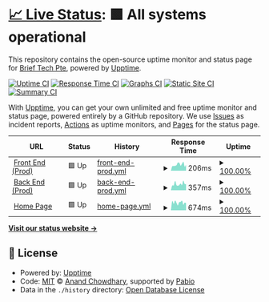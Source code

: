 # [📈 Live Status](https://status.brieftech.ai): <!--live status--> **🟩 All systems operational**

This repository contains the open-source uptime monitor and status page for [Brief Tech Pte](https://brieftech.ai), powered by [Upptime](https://github.com/upptime/upptime).

[![Uptime CI](https://github.com/Brief-Tech-Pte/brieftech-uptime/workflows/Uptime%20CI/badge.svg)](https://github.com/Brief-Tech-Pte/brieftech-uptime/actions?query=workflow%3A%22Uptime+CI%22)
[![Response Time CI](https://github.com/Brief-Tech-Pte/brieftech-uptime/workflows/Response%20Time%20CI/badge.svg)](https://github.com/Brief-Tech-Pte/brieftech-uptime/actions?query=workflow%3A%22Response+Time+CI%22)
[![Graphs CI](https://github.com/Brief-Tech-Pte/brieftech-uptime/workflows/Graphs%20CI/badge.svg)](https://github.com/Brief-Tech-Pte/brieftech-uptime/actions?query=workflow%3A%22Graphs+CI%22)
[![Static Site CI](https://github.com/Brief-Tech-Pte/brieftech-uptime/workflows/Static%20Site%20CI/badge.svg)](https://github.com/Brief-Tech-Pte/brieftech-uptime/actions?query=workflow%3A%22Static+Site+CI%22)
[![Summary CI](https://github.com/Brief-Tech-Pte/brieftech-uptime/workflows/Summary%20CI/badge.svg)](https://github.com/Brief-Tech-Pte/brieftech-uptime/actions?query=workflow%3A%22Summary+CI%22)

With [Upptime](https://upptime.js.org), you can get your own unlimited and free uptime monitor and status page, powered entirely by a GitHub repository. We use [Issues](https://github.com/Brief-Tech-Pte/brieftech-uptime/issues) as incident reports, [Actions](https://github.com/Brief-Tech-Pte/brieftech-uptime/actions) as uptime monitors, and [Pages](https://status.brieftech.ai) for the status page.

<!--start: status pages-->
<!-- This summary is generated by Upptime (https://github.com/upptime/upptime) -->
<!-- Do not edit this manually, your changes will be overwritten -->
<!-- prettier-ignore -->
| URL | Status | History | Response Time | Uptime |
| --- | ------ | ------- | ------------- | ------ |
| <img alt="" src="https://icons.duckduckgo.com/ip3/discover.brieftech.ai.ico" height="13"> [Front End (Prod)](https://discover.brieftech.ai) | 🟩 Up | [front-end-prod.yml](https://github.com/Brief-Tech-Pte/brieftech-uptime/commits/HEAD/history/front-end-prod.yml) | <details><summary><img alt="Response time graph" src="./graphs/front-end-prod/response-time-week.png" height="20"> 206ms</summary><br><a href="https://status.brieftech.ai/history/front-end-prod"><img alt="Response time 209" src="https://img.shields.io/endpoint?url=https%3A%2F%2Fraw.githubusercontent.com%2FBrief-Tech-Pte%2Fbrieftech-uptime%2FHEAD%2Fapi%2Ffront-end-prod%2Fresponse-time.json"></a><br><a href="https://status.brieftech.ai/history/front-end-prod"><img alt="24-hour response time 209" src="https://img.shields.io/endpoint?url=https%3A%2F%2Fraw.githubusercontent.com%2FBrief-Tech-Pte%2Fbrieftech-uptime%2FHEAD%2Fapi%2Ffront-end-prod%2Fresponse-time-day.json"></a><br><a href="https://status.brieftech.ai/history/front-end-prod"><img alt="7-day response time 206" src="https://img.shields.io/endpoint?url=https%3A%2F%2Fraw.githubusercontent.com%2FBrief-Tech-Pte%2Fbrieftech-uptime%2FHEAD%2Fapi%2Ffront-end-prod%2Fresponse-time-week.json"></a><br><a href="https://status.brieftech.ai/history/front-end-prod"><img alt="30-day response time 209" src="https://img.shields.io/endpoint?url=https%3A%2F%2Fraw.githubusercontent.com%2FBrief-Tech-Pte%2Fbrieftech-uptime%2FHEAD%2Fapi%2Ffront-end-prod%2Fresponse-time-month.json"></a><br><a href="https://status.brieftech.ai/history/front-end-prod"><img alt="1-year response time 209" src="https://img.shields.io/endpoint?url=https%3A%2F%2Fraw.githubusercontent.com%2FBrief-Tech-Pte%2Fbrieftech-uptime%2FHEAD%2Fapi%2Ffront-end-prod%2Fresponse-time-year.json"></a></details> | <details><summary><a href="https://status.brieftech.ai/history/front-end-prod">100.00%</a></summary><a href="https://status.brieftech.ai/history/front-end-prod"><img alt="All-time uptime 100.00%" src="https://img.shields.io/endpoint?url=https%3A%2F%2Fraw.githubusercontent.com%2FBrief-Tech-Pte%2Fbrieftech-uptime%2FHEAD%2Fapi%2Ffront-end-prod%2Fuptime.json"></a><br><a href="https://status.brieftech.ai/history/front-end-prod"><img alt="24-hour uptime 100.00%" src="https://img.shields.io/endpoint?url=https%3A%2F%2Fraw.githubusercontent.com%2FBrief-Tech-Pte%2Fbrieftech-uptime%2FHEAD%2Fapi%2Ffront-end-prod%2Fuptime-day.json"></a><br><a href="https://status.brieftech.ai/history/front-end-prod"><img alt="7-day uptime 100.00%" src="https://img.shields.io/endpoint?url=https%3A%2F%2Fraw.githubusercontent.com%2FBrief-Tech-Pte%2Fbrieftech-uptime%2FHEAD%2Fapi%2Ffront-end-prod%2Fuptime-week.json"></a><br><a href="https://status.brieftech.ai/history/front-end-prod"><img alt="30-day uptime 100.00%" src="https://img.shields.io/endpoint?url=https%3A%2F%2Fraw.githubusercontent.com%2FBrief-Tech-Pte%2Fbrieftech-uptime%2FHEAD%2Fapi%2Ffront-end-prod%2Fuptime-month.json"></a><br><a href="https://status.brieftech.ai/history/front-end-prod"><img alt="1-year uptime 100.00%" src="https://img.shields.io/endpoint?url=https%3A%2F%2Fraw.githubusercontent.com%2FBrief-Tech-Pte%2Fbrieftech-uptime%2FHEAD%2Fapi%2Ffront-end-prod%2Fuptime-year.json"></a></details>
| <img alt="" src="https://discover.brieftech.ai/favicon.ico" height="13"> [Back End (Prod)](https://asia-southeast1-brief-tech.cloudfunctions.net/genCall2) | 🟩 Up | [back-end-prod.yml](https://github.com/Brief-Tech-Pte/brieftech-uptime/commits/HEAD/history/back-end-prod.yml) | <details><summary><img alt="Response time graph" src="./graphs/back-end-prod/response-time-week.png" height="20"> 357ms</summary><br><a href="https://status.brieftech.ai/history/back-end-prod"><img alt="Response time 372" src="https://img.shields.io/endpoint?url=https%3A%2F%2Fraw.githubusercontent.com%2FBrief-Tech-Pte%2Fbrieftech-uptime%2FHEAD%2Fapi%2Fback-end-prod%2Fresponse-time.json"></a><br><a href="https://status.brieftech.ai/history/back-end-prod"><img alt="24-hour response time 394" src="https://img.shields.io/endpoint?url=https%3A%2F%2Fraw.githubusercontent.com%2FBrief-Tech-Pte%2Fbrieftech-uptime%2FHEAD%2Fapi%2Fback-end-prod%2Fresponse-time-day.json"></a><br><a href="https://status.brieftech.ai/history/back-end-prod"><img alt="7-day response time 357" src="https://img.shields.io/endpoint?url=https%3A%2F%2Fraw.githubusercontent.com%2FBrief-Tech-Pte%2Fbrieftech-uptime%2FHEAD%2Fapi%2Fback-end-prod%2Fresponse-time-week.json"></a><br><a href="https://status.brieftech.ai/history/back-end-prod"><img alt="30-day response time 372" src="https://img.shields.io/endpoint?url=https%3A%2F%2Fraw.githubusercontent.com%2FBrief-Tech-Pte%2Fbrieftech-uptime%2FHEAD%2Fapi%2Fback-end-prod%2Fresponse-time-month.json"></a><br><a href="https://status.brieftech.ai/history/back-end-prod"><img alt="1-year response time 372" src="https://img.shields.io/endpoint?url=https%3A%2F%2Fraw.githubusercontent.com%2FBrief-Tech-Pte%2Fbrieftech-uptime%2FHEAD%2Fapi%2Fback-end-prod%2Fresponse-time-year.json"></a></details> | <details><summary><a href="https://status.brieftech.ai/history/back-end-prod">100.00%</a></summary><a href="https://status.brieftech.ai/history/back-end-prod"><img alt="All-time uptime 100.00%" src="https://img.shields.io/endpoint?url=https%3A%2F%2Fraw.githubusercontent.com%2FBrief-Tech-Pte%2Fbrieftech-uptime%2FHEAD%2Fapi%2Fback-end-prod%2Fuptime.json"></a><br><a href="https://status.brieftech.ai/history/back-end-prod"><img alt="24-hour uptime 100.00%" src="https://img.shields.io/endpoint?url=https%3A%2F%2Fraw.githubusercontent.com%2FBrief-Tech-Pte%2Fbrieftech-uptime%2FHEAD%2Fapi%2Fback-end-prod%2Fuptime-day.json"></a><br><a href="https://status.brieftech.ai/history/back-end-prod"><img alt="7-day uptime 100.00%" src="https://img.shields.io/endpoint?url=https%3A%2F%2Fraw.githubusercontent.com%2FBrief-Tech-Pte%2Fbrieftech-uptime%2FHEAD%2Fapi%2Fback-end-prod%2Fuptime-week.json"></a><br><a href="https://status.brieftech.ai/history/back-end-prod"><img alt="30-day uptime 100.00%" src="https://img.shields.io/endpoint?url=https%3A%2F%2Fraw.githubusercontent.com%2FBrief-Tech-Pte%2Fbrieftech-uptime%2FHEAD%2Fapi%2Fback-end-prod%2Fuptime-month.json"></a><br><a href="https://status.brieftech.ai/history/back-end-prod"><img alt="1-year uptime 100.00%" src="https://img.shields.io/endpoint?url=https%3A%2F%2Fraw.githubusercontent.com%2FBrief-Tech-Pte%2Fbrieftech-uptime%2FHEAD%2Fapi%2Fback-end-prod%2Fuptime-year.json"></a></details>
| <img alt="" src="https://icons.duckduckgo.com/ip3/brieftech.ai.ico" height="13"> [Home Page](https://brieftech.ai) | 🟩 Up | [home-page.yml](https://github.com/Brief-Tech-Pte/brieftech-uptime/commits/HEAD/history/home-page.yml) | <details><summary><img alt="Response time graph" src="./graphs/home-page/response-time-week.png" height="20"> 674ms</summary><br><a href="https://status.brieftech.ai/history/home-page"><img alt="Response time 630" src="https://img.shields.io/endpoint?url=https%3A%2F%2Fraw.githubusercontent.com%2FBrief-Tech-Pte%2Fbrieftech-uptime%2FHEAD%2Fapi%2Fhome-page%2Fresponse-time.json"></a><br><a href="https://status.brieftech.ai/history/home-page"><img alt="24-hour response time 679" src="https://img.shields.io/endpoint?url=https%3A%2F%2Fraw.githubusercontent.com%2FBrief-Tech-Pte%2Fbrieftech-uptime%2FHEAD%2Fapi%2Fhome-page%2Fresponse-time-day.json"></a><br><a href="https://status.brieftech.ai/history/home-page"><img alt="7-day response time 674" src="https://img.shields.io/endpoint?url=https%3A%2F%2Fraw.githubusercontent.com%2FBrief-Tech-Pte%2Fbrieftech-uptime%2FHEAD%2Fapi%2Fhome-page%2Fresponse-time-week.json"></a><br><a href="https://status.brieftech.ai/history/home-page"><img alt="30-day response time 630" src="https://img.shields.io/endpoint?url=https%3A%2F%2Fraw.githubusercontent.com%2FBrief-Tech-Pte%2Fbrieftech-uptime%2FHEAD%2Fapi%2Fhome-page%2Fresponse-time-month.json"></a><br><a href="https://status.brieftech.ai/history/home-page"><img alt="1-year response time 630" src="https://img.shields.io/endpoint?url=https%3A%2F%2Fraw.githubusercontent.com%2FBrief-Tech-Pte%2Fbrieftech-uptime%2FHEAD%2Fapi%2Fhome-page%2Fresponse-time-year.json"></a></details> | <details><summary><a href="https://status.brieftech.ai/history/home-page">100.00%</a></summary><a href="https://status.brieftech.ai/history/home-page"><img alt="All-time uptime 100.00%" src="https://img.shields.io/endpoint?url=https%3A%2F%2Fraw.githubusercontent.com%2FBrief-Tech-Pte%2Fbrieftech-uptime%2FHEAD%2Fapi%2Fhome-page%2Fuptime.json"></a><br><a href="https://status.brieftech.ai/history/home-page"><img alt="24-hour uptime 100.00%" src="https://img.shields.io/endpoint?url=https%3A%2F%2Fraw.githubusercontent.com%2FBrief-Tech-Pte%2Fbrieftech-uptime%2FHEAD%2Fapi%2Fhome-page%2Fuptime-day.json"></a><br><a href="https://status.brieftech.ai/history/home-page"><img alt="7-day uptime 100.00%" src="https://img.shields.io/endpoint?url=https%3A%2F%2Fraw.githubusercontent.com%2FBrief-Tech-Pte%2Fbrieftech-uptime%2FHEAD%2Fapi%2Fhome-page%2Fuptime-week.json"></a><br><a href="https://status.brieftech.ai/history/home-page"><img alt="30-day uptime 100.00%" src="https://img.shields.io/endpoint?url=https%3A%2F%2Fraw.githubusercontent.com%2FBrief-Tech-Pte%2Fbrieftech-uptime%2FHEAD%2Fapi%2Fhome-page%2Fuptime-month.json"></a><br><a href="https://status.brieftech.ai/history/home-page"><img alt="1-year uptime 100.00%" src="https://img.shields.io/endpoint?url=https%3A%2F%2Fraw.githubusercontent.com%2FBrief-Tech-Pte%2Fbrieftech-uptime%2FHEAD%2Fapi%2Fhome-page%2Fuptime-year.json"></a></details>

<!--end: status pages-->

[**Visit our status website →**](https://status.brieftech.ai)

## 📄 License

- Powered by: [Upptime](https://github.com/upptime/upptime)
- Code: [MIT](./LICENSE) © [Anand Chowdhary](https://anandchowdhary.com), supported by [Pabio](https://pabio.com)
- Data in the `./history` directory: [Open Database License](https://opendatacommons.org/licenses/odbl/1-0/)
